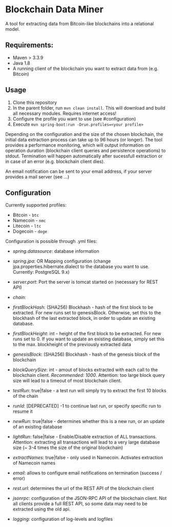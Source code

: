 # Blockchain Data Miner

A tool for extracting data from Bitcoin-like blockchains into a relational model. 

## Requirements:

+ Maven > 3.3.9
+ Java 1.8
+ A running client of the blockchain you want to extract data from (e.g. Bitcoin)

## Usage

1. Clone this repository
2. In the parent folder, run ``` mvn clean install ```. This will download and build all necessary modules. Requires internet access!
3. Configure the profile you want to use (see #configuration)
4. Execute ``` mvn spring-boot:run -Drun.profiles=<your profile> ```

Depending on the configuration and the size of the chosen blockchain, the initial data extraction process can take up to 96 hours (or longer).
The tool provides a performance monitoring, which will output information on operation duration (blockchain client queries and persistence operations) to stdout. 
Termination will happen automatically after sucessfull extraction or in case of an error (e.g. blockchain client dies). 

An email notification can be sent to your email address, if your server provides a mail server (see ...)

## Configuration
Currently supported profiles: 

+ Bitcoin - ```btc```
+ Namecoin - ```nmc```
+ Litecoin - ```ltc```
+ Dogecoin - ```doge```

Configuration is possible through .yml files:
+ *spring.datasource*: database information
+ *spring.jpa*: OR Mapping configuration (change jpa.properties.hibernate.dialect to the database you want to use. Currently: PostgreSQL 9.x)
+ *server.port*: Port the server is tomcat started on (necessary for REST API)
+ *chain*:
 + *firstBlockHash*: (SHA256) Blockhash - hash of the first block to be extracted. For new runs set to genesisBlock. Otherwise, set this to the blockhash of the last extracted block, in order to update an existing database.
 + *firstBlockHeight*: int - height of the first block to be extracted. For new runs set to 0. If you want to update an existing database, simply set this to the max. blockheight of the previously extracted data
 + *genesisBlock*: (SHA256) Blockhash - hash of the genesis block of the blockchain
 + *blockQuerySize*: int - amout of blocks extracted with each call to the blockchain client. *Recommended: 1000*. Attention: too large block query size will lead to a timeout of most blockchain client. 
 + *testRun*: true|false - a test run will simply try to extract the first 10 blocks of the chain
 + *runId*: [DEPRECATED] -1 to continue last run, or specify specific run to resume it 
 + *newRun*: true|false - determines whether this is a new run, or an update of an existing database
 + *lightRun*: false|false - Enable/Disable extraction of ALL transactions. Attention: extracting all transactions will lead to a very large database size (~ 3-4 times the size of the original blockchain)
 + *extractNames*: true|false - only used in Namecoin. Activates extraction of Namecoin names

+ *email*: allows to configure email notifications on termination (success / error)
+ *rest.url*: determines the url of the REST API of the blockchain client
+ *jsonrpc*: configuration of the JSON-RPC API of the blockchain client. Not all clients provide a full REST API, so some data may need to be extracted using the old api.
+ *logging*: configuration of log-levels and logfiles
